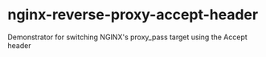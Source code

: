# nginx-reverse-proxy-accept-header
Demonstrator for switching NGINX's proxy_pass target using the Accept header
